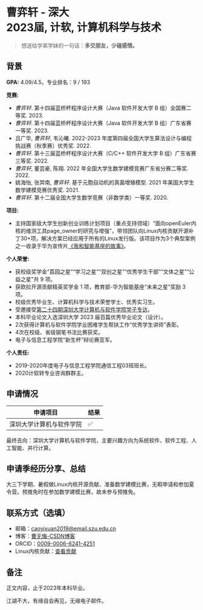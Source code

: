 # 曹弈轩 - 深大<br>2023届, 计软, 计算机科学与技术
> 想送给学弟学妹的一句话：**多交朋友，少碰感情。**

## 背景
**GPA:** 4.09/4.5，专业排名：9 / 193

**竞赛:**

- *曹弈轩*. 第十四届蓝桥杯程序设计大赛（Java 软件开发大学 B 组）全国赛二等奖. 2023.<br>
- *曹弈轩*. 第十四届蓝桥杯程序设计大赛（Java 软件开发大学 B 组）广东省赛一等奖. 2023.<br>
- 吕广华, *曹弈轩*, 韦沁曦. 2022-2023 年度第四届全国大学生算法设计与编程挑战赛（秋季赛）优秀奖. 2022.<br>
- *曹弈轩*. 第十三届蓝桥杯程序设计大赛（C/C++ 软件开发大学 B 组）广东省赛三等奖. 2022.<br>
- *曹弈轩*, 董芸豪, 陈翔. 2022 年全国大学生数学建模竞赛广东省分赛二等奖. 2022.<br>
- 姚海怡, 张羿南, *曹弈轩*. 基于元胞自动机的真菌增殖模型. 2021 年美国大学生数学建模竞赛优秀奖. 2021.<br>
- *曹弈轩*. 第十二届全国大学生数学竞赛（非数学类）一等奖. 2020.<br>

**项目:**
- 主持国家级大学生创新创业训练计划项目（重点支持领域）“面向openEuler内核的维测工具page_owner的研究与增强”，带领团队向Linux内核贡献开源补丁30+项，解决方案已经应用于所有的Linux发行版。该项目作为3个典型案例之一收录于华为宣传片[《我和智能基座的故事》](https://www.huawei.com/cn/huaweitech/industry-ecosystem/ascend-ai-developers)。<br>

**个人荣誉:**
- 获校级奖学金“荔园之星”“学习之星”“双创之星”“优秀学生干部”“文体之星”“公益之星”共 9 项。<br>
- 获欧拉开源贡献精英奖学金 1 项，教育部-华为智能基座“未来之星”奖励 3 项。<br>
- 校级优秀毕业生、计算机科学与技术荣誉学士、优秀实习生。<br>
- 受邀接受[第二十四期深圳大学计算机与软件学院学子专访](https://mp.weixin.qq.com/s/bH_c5B2hyO-gAi1lKpiijw)。 <br>
- 本科毕业论文入选深圳大学 2023 届百篇优秀毕业论文（设计）。<br>
- 2次获得计算机与软件学院学业困难学生帮扶工作“优秀学生讲师”表彰。<br>
- 4次在校级、省级钢笔书法比赛获奖。<br>
- 电子与信息工程学院“新生杯”辩论赛亚军。<br>

**个人责任:**
- 2019-2020年度电子与信息工程学院通信工程03班班长。<br>
- 2020计软转专业咨询群群主。

## 申请情况
| 申请项目                 | 结果 |
| ------------------------ | ---- |
| 深圳大学计算机与软件学院 | ✅    |

最终去向：深圳大学计算机与软件学院，主要兴趣方向为系统软件、软件工程、人工智能、并行计算。

## 申请季经历分享、总结
大三下学期、暑假做Linux内核开源贡献、准备数学建模比赛，无暇申请和参加夏令营。预推免时在参加数学建模比赛，故未参与预推免。

## 联系方式（选填）
- 邮箱：caoyixuan2019@email.szu.edu.cn<br>
- 博客：[曹无悔-CSDN博客](https://blog.csdn.net/weixin_46655675)<br>
- ORCID：[0009-0006-6241-4251](https://orcid.org/my-orcid?orcid=0009-0006-6241-4251)<br>
- Linux内核贡献：[查看贡献](https://git.kernel.org/pub/scm/linux/kernel/git/next/linux-next.git/log/?qt=author&q=yixuan+cao)<br>

## 备注
正文内容，止于2023年本科毕业。

江湖不大，有缘自会再见，无缘电子邮件。
